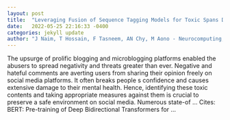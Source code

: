 ```yaml
---
layout: post
title:  "Leveraging Fusion of Sequence Tagging Models for Toxic Spans Detection"
date:   2022-05-25 22:16:33 -0400
categories: jekyll update
author: "J Naim, T Hossain, F Tasneem, AN Chy, M Aono - Neurocomputing, 2022"
---
```

The upsurge of prolific blogging and microblogging platforms enabled the abusers to spread negativity and threats greater than ever. Negative and hateful comments are averting users from sharing their opinion freely on social media platforms. It often breaks people s confidence and causes extensive damage to their mental health. Hence, identifying these toxic contents and taking appropriate measures against them is crucial to preserve a safe environment on social media. Numerous state-of … Cites: ‪BERT: Pre-training of Deep Bidirectional Transformers for …‬